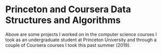 # Princeton and Coursera Data Structures and Algorithms

Above are some projects I worked on in the computer science courses I took as an undergraduate student at Princeton University and through a couple of Coursera courses I took this past summer (2019). 
